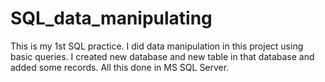 # SQL_data_manipulating
This is my 1st SQL practice. I did data manipulation in this project using basic queries. I created new database and new table in that database and added some records. All this done in MS SQL Server.
